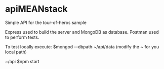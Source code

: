 # apiMEANstack
Simple API for the tour-of-heros sample

Express used to build the server and MongoDB as database.
Postman used to perform tests.

To test locally execute:
$mongod --dbpath  ~/api/data (modify the ~ for you local path)

~/api $npm start
